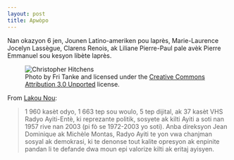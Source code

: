 ```yaml
---
layout: post
title: Apwòpo
---
```


Nan okazyon 6 jen, Jounen Latino-ameriken pou laprès, Marie-Laurence Jocelyn Lassègue, Clarens Renois, ak Liliane Pierre-Paul pale avèk Pierre Emmanuel sou kesyon libète laprès. 
<figure>
  <img alt="Christopher Hitchens" src="https://upload.wikimedia.org/wikipedia/commons/6/63/Christopher_Hitchens_2008-04-24_001.jpg" />
  <figcaption>
    Photo by Fri Tanke and licensed under the <a href="https://creativecommons.org/licenses/by/3.0/deed.en">Creative Commons Attribution 3.0 Unported</a> license.
  </figcaption>
</figure>

From [Lakou Nou](https://ici.tou.tv/lakay-nou):

>1 960 kasèt odyo, 1 663 tep sou woulo, 5 tep dijital, ak 37 kasèt VHS Radyo Ayiti-Entè, ki reprezante politik, sosyete ak kilti Ayiti a soti nan 1957 rive nan 2003 (pi fò se 1972-2003 yo soti). Anba direksyon Jean Dominique ak Michèle Montas, Radyo Ayiti te yon vwa chanjman sosyal ak demokrasi, ki te denonse tout kalite opresyon ak enpinite pandan li te defande dwa moun epi valorize kilti ak eritaj ayisyen.
